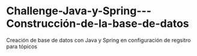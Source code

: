# Challenge-Java-y-Spring---Construcción-de-la-base-de-datos
Creación de base de datos con Java y Spring en configuración de regsitro para tópicos
